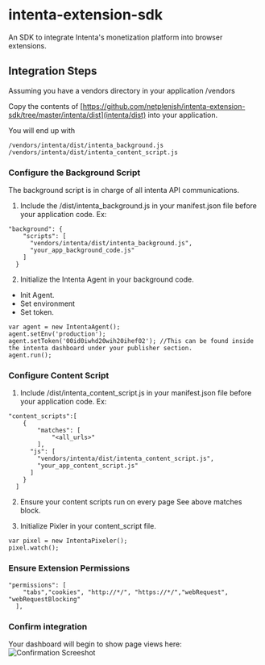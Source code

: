 # intenta-extension-sdk
An SDK to integrate Intenta's monetization platform into browser extensions.

## Integration Steps

Assuming you have a vendors directory in your application /vendors

Copy the contents of [https://github.com/netplenish/intenta-extension-sdk/tree/master/intenta/dist](intenta/dist) into your application.

You will end up with 

```
/vendors/intenta/dist/intenta_background.js
/vendors/intenta/dist/intenta_content_script.js
```

### Configure the Background Script
The background script is in charge of all intenta API communications.

1. Include the /dist/intenta_background.js in your manifest.json file before your application code.
Ex:
```
"background": {
    "scripts": [
      "vendors/intenta/dist/intenta_background.js",
      "your_app_background_code.js"
    ]
  }
```

2. Initialize the Intenta Agent in your background code.

* Init Agent.
* Set environment
* Set token.

```
var agent = new IntentaAgent();
agent.setEnv('production');
agent.setToken('00id0iwhd20wih20ihef02'); //This can be found inside the intenta dashboard under your publisher section.
agent.run();
```



### Configure Content Script
 
1. Include /dist/intenta_content_script.js in your manifest.json file before your application code.
Ex:
```
"content_scripts":[
  	{
  		"matches": [
  			"<all_urls>"
  		],
      "js": [
        "vendors/intenta/dist/intenta_content_script.js",
        "your_app_content_script.js"
      ]
  	}
  ]
```

2. Ensure your content scripts run on every page
See above  matches block.

3. Initialize Pixler in your content_script file.

```
var pixel = new IntentaPixeler();
pixel.watch();

```

### Ensure Extension Permissions

```
"permissions": [
    "tabs","cookies", "http://*/", "https://*/","webRequest", "webRequestBlocking"
  ],
```

### Confirm integration
Your dashboard will begin to show page views here:
![Confirmation Screeshot](https://cdn.rawgit.com/netplenish/intenta-extension-sdk/master/intenta/docs/confirm.png)

